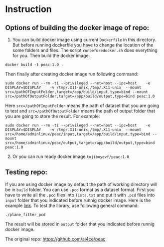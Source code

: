 # Instruction
## Options of building the docker image of repo:

1) You can build docker image using current `Dockerfile` in this directory. But before running dockerfile you have to change the location of the some folders and files. The script `runbeforedocker.sh` does everything for you. Then build the docker image:
```
docker build -t peac:1.0 .
```

Then finally after creating docker image run following command:

```sudo docker run --rm -ti --privileged --net=host --ipc=host    -e DISPLAY=$DISPLAY    -v /tmp/.X11-unix,/tmp/.X11-unix  --mount src=/pathOfInputFolder,target=/app/build/input,type=bind --mount src=/pathOfOutputFolder,target=/app/build/output,type=bind peac:1.0```

Here `src=/pathOfInputFolder` means the path of dataset that you are going to test and `src=/pathOfOutputFolder` means the path of output folder that you are going to store the result. For example:
```
sudo docker run --rm -ti --privileged --net=host --ipc=host    -e DISPLAY=$DISPLAY    -v /tmp/.X11-unix,/tmp/.X11-unix  --mount src=/home/adminlinux/peac/input,target=/app/build/input,type=bind --mount src=/home/adminlinux/peac/output,target=/app/build/output,type=bind peac:1.0
```
2) Or you can run ready docker image `tojiboyevf/peac:1.0`

## Testing repo:

If you are using docker image by default the path of working directory will be in `build` folder.
You can use  `.pcd` format as a dataset format. First you have to write all the `.pcd` files into `lists.txt` and put it with `.pcd` files into `input` folder that you indicated before runnig docker image. Here is the example [link](https://github.com/ai4ce/peac/tree/master/data/andreashaus). To test the library, use following general command:

```
./plane_fitter_pcd
```
The result will be stored in `output` folder that you indicated before runnig docker image.

The original repo: https://github.com/ai4ce/peac
